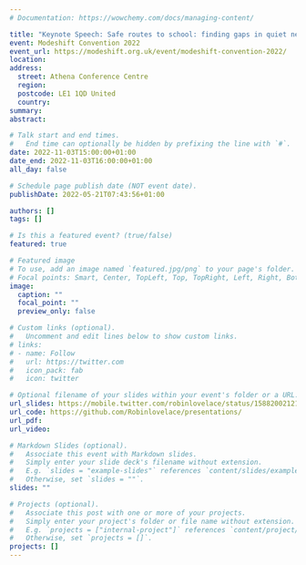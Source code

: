 ```yaml
---
# Documentation: https://wowchemy.com/docs/managing-content/

title: "Keynote Speech: Safe routes to school: finding gaps in quiet networks to prioritise investment in active travel infrastructure"
event: Modeshift Convention 2022
event_url: https://modeshift.org.uk/event/modeshift-convention-2022/
location:
address:
  street: Athena Conference Centre 
  region:
  postcode: LE1 1QD United 
  country:
summary:
abstract:

# Talk start and end times.
#   End time can optionally be hidden by prefixing the line with `#`.
date: 2022-11-03T15:00:00+01:00
date_end: 2022-11-03T16:00:00+01:00
all_day: false

# Schedule page publish date (NOT event date).
publishDate: 2022-05-21T07:43:56+01:00

authors: []
tags: []

# Is this a featured event? (true/false)
featured: true

# Featured image
# To use, add an image named `featured.jpg/png` to your page's folder. 
# Focal points: Smart, Center, TopLeft, Top, TopRight, Left, Right, BottomLeft, Bottom, BottomRight.
image:
  caption: ""
  focal_point: ""
  preview_only: false

# Custom links (optional).
#   Uncomment and edit lines below to show custom links.
# links:
# - name: Follow
#   url: https://twitter.com
#   icon_pack: fab
#   icon: twitter

# Optional filename of your slides within your event's folder or a URL.
url_slides: https://mobile.twitter.com/robinlovelace/status/1588200212144787456
url_code: https://github.com/Robinlovelace/presentations/
url_pdf:
url_video:

# Markdown Slides (optional).
#   Associate this event with Markdown slides.
#   Simply enter your slide deck's filename without extension.
#   E.g. `slides = "example-slides"` references `content/slides/example-slides.md`.
#   Otherwise, set `slides = ""`.
slides: ""

# Projects (optional).
#   Associate this post with one or more of your projects.
#   Simply enter your project's folder or file name without extension.
#   E.g. `projects = ["internal-project"]` references `content/project/deep-learning/index.md`.
#   Otherwise, set `projects = []`.
projects: []
---
```

